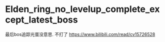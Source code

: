 # Elden_ring_no_levelup_complete_except_latest_boss
最后bos追踪光蛋没意思. 不打了
https://www.bilibili.com/read/cv15726528

